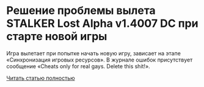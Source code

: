 # Решение проблемы вылета STALKER Lost Alpha v1.4007 DC при старте новой игры



Игра вылетает при попытке начать новую игру, зависает на этапе «Синхронизация игровых ресурсов». В журнале ошибок присутствует сообщение «Cheats only for real gays. Delete this shit!».

[Читать статью полностью](https://xyberbara.com/gaming/resheniye-problemy-vyleta-stalker-lost-alpha-v1-4007-dc-pri-starte-novoy-igry/)
